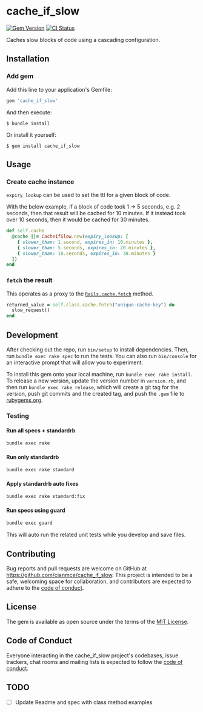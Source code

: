 # cache_if_slow

[![Gem Version](https://badge.fury.io/rb/cache_if_slow.png)](https://badge.fury.io/rb/cache_if_slow)
[![CI Status](https://github.com/cianmce/cache_if_slow/actions/workflows/main.yml/badge.svg)](https://github.com/cianmce/cache_if_slow/actions)

Caches slow blocks of code using a cascading configuration.

## Installation

### Add gem

Add this line to your application's Gemfile:

```ruby
gem 'cache_if_slow'
```

And then execute:

    $ bundle install

Or install it yourself:

    $ gem install cache_if_slow

## Usage

### Create cache instance

`expiry_lookup` can be used to set the ttl for a given block of code.

With the below example, if a block of code took 1 -> 5 seconds, e.g. 2 seconds, then that result will be cached for 10 minutes. If it instead took over 10 seconds, then it would be cached for 30 minutes.

```ruby
def self.cache
  @cache ||= CacheIfSlow.new(expiry_lookup: [
    { slower_than: 1.second, expires_in: 10.minutes },
    { slower_than: 5.seconds, expires_in: 20.minutes },
    { slower_than: 10.seconds, expires_in: 30.minutes }
  ])
end
```

### `fetch` the result

This operates as a proxy to the [`Rails.cache.fetch`](https://apidock.com/rails/ActiveSupport/Cache/Store/fetch) method.

```ruby
returned_value = self.class.cache.fetch("unique-cache-key") do
  slow_request()
end
```

## Development

After checking out the repo, run `bin/setup` to install dependencies. Then, run `bundle exec rake spec` to run the tests. You can also run `bin/console` for an interactive prompt that will allow you to experiment.

To install this gem onto your local machine, run `bundle exec rake install`. To release a new version, update the version number in `version.rb`, and then run `bundle exec rake release`, which will create a git tag for the version, push git commits and the created tag, and push the `.gem` file to [rubygems.org](https://rubygems.org).

### Testing
#### Run all specs + standardrb

```sh
bundle exec rake
```

#### Run only standardrb

```sh
bundle exec rake standard
````

#### Apply standardrb auto fixes

```sh
bundle exec rake standard:fix
```

#### Run specs using guard

```sh
bundle exec guard
```

This will auto run the related unit tests while you develop and save files.

## Contributing

Bug reports and pull requests are welcome on GitHub at https://github.com/cianmce/cache_if_slow. This project is intended to be a safe, welcoming space for collaboration, and contributors are expected to adhere to the [code of conduct](https://github.com/cianmce/cache_if_slow/blob/master/CODE_OF_CONDUCT.md).

## License

The gem is available as open source under the terms of the [MIT License](https://opensource.org/licenses/MIT).

## Code of Conduct

Everyone interacting in the cache_if_slow project's codebases, issue trackers, chat rooms and mailing lists is expected to follow the [code of conduct](https://github.com/cianmce/cache_if_slow/blob/master/CODE_OF_CONDUCT.md).

## TODO

- [ ] Update Readme and spec with class method examples
